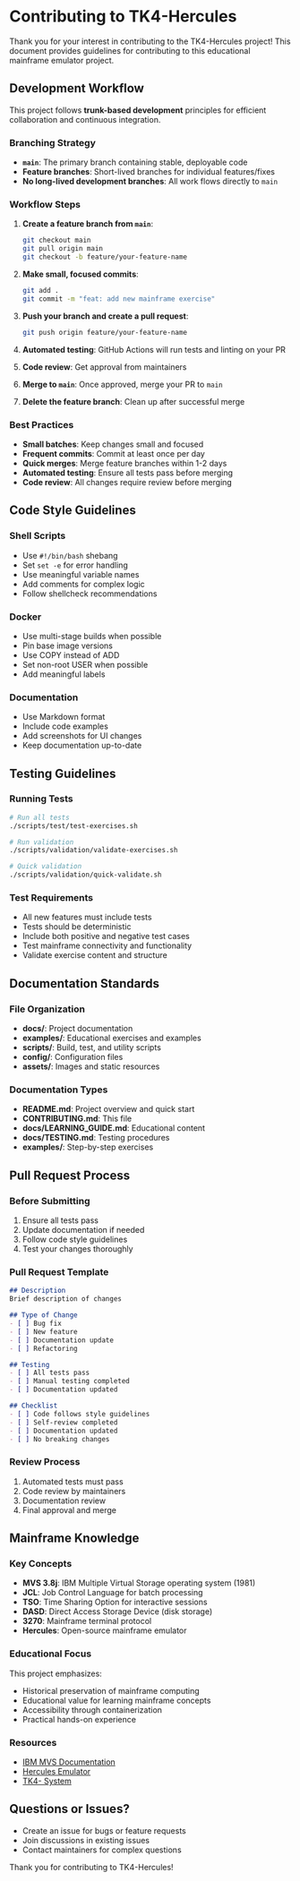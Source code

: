 # Contributing to TK4-Hercules

Thank you for your interest in contributing to the TK4-Hercules project! This document provides guidelines for contributing to this educational mainframe emulator project.

## Development Workflow

This project follows **trunk-based development** principles for efficient collaboration and continuous integration.

### Branching Strategy

- **`main`**: The primary branch containing stable, deployable code
- **Feature branches**: Short-lived branches for individual features/fixes
- **No long-lived development branches**: All work flows directly to `main`

### Workflow Steps

1. **Create a feature branch from `main`**:
   ```bash
   git checkout main
   git pull origin main
   git checkout -b feature/your-feature-name
   ```

2. **Make small, focused commits**:
   ```bash
   git add .
   git commit -m "feat: add new mainframe exercise"
   ```

3. **Push your branch and create a pull request**:
   ```bash
   git push origin feature/your-feature-name
   ```

4. **Automated testing**: GitHub Actions will run tests and linting on your PR

5. **Code review**: Get approval from maintainers

6. **Merge to `main`**: Once approved, merge your PR to `main`

7. **Delete the feature branch**: Clean up after successful merge

### Best Practices

- **Small batches**: Keep changes small and focused
- **Frequent commits**: Commit at least once per day
- **Quick merges**: Merge feature branches within 1-2 days
- **Automated testing**: Ensure all tests pass before merging
- **Code review**: All changes require review before merging

## Code Style Guidelines

### Shell Scripts

- Use `#!/bin/bash` shebang
- Set `set -e` for error handling
- Use meaningful variable names
- Add comments for complex logic
- Follow shellcheck recommendations

### Docker

- Use multi-stage builds when possible
- Pin base image versions
- Use COPY instead of ADD
- Set non-root USER when possible
- Add meaningful labels

### Documentation

- Use Markdown format
- Include code examples
- Add screenshots for UI changes
- Keep documentation up-to-date

## Testing Guidelines

### Running Tests

```bash
# Run all tests
./scripts/test/test-exercises.sh

# Run validation
./scripts/validation/validate-exercises.sh

# Quick validation
./scripts/validation/quick-validate.sh
```

### Test Requirements

- All new features must include tests
- Tests should be deterministic
- Include both positive and negative test cases
- Test mainframe connectivity and functionality
- Validate exercise content and structure

## Documentation Standards

### File Organization

- **docs/**: Project documentation
- **examples/**: Educational exercises and examples
- **scripts/**: Build, test, and utility scripts
- **config/**: Configuration files
- **assets/**: Images and static resources

### Documentation Types

- **README.md**: Project overview and quick start
- **CONTRIBUTING.md**: This file
- **docs/LEARNING_GUIDE.md**: Educational content
- **docs/TESTING.md**: Testing procedures
- **examples/**: Step-by-step exercises

## Pull Request Process

### Before Submitting

1. Ensure all tests pass
2. Update documentation if needed
3. Follow code style guidelines
4. Test your changes thoroughly

### Pull Request Template

```markdown
## Description
Brief description of changes

## Type of Change
- [ ] Bug fix
- [ ] New feature
- [ ] Documentation update
- [ ] Refactoring

## Testing
- [ ] All tests pass
- [ ] Manual testing completed
- [ ] Documentation updated

## Checklist
- [ ] Code follows style guidelines
- [ ] Self-review completed
- [ ] Documentation updated
- [ ] No breaking changes
```

### Review Process

1. Automated tests must pass
2. Code review by maintainers
3. Documentation review
4. Final approval and merge

## Mainframe Knowledge

### Key Concepts

- **MVS 3.8j**: IBM Multiple Virtual Storage operating system (1981)
- **JCL**: Job Control Language for batch processing
- **TSO**: Time Sharing Option for interactive sessions
- **DASD**: Direct Access Storage Device (disk storage)
- **3270**: Mainframe terminal protocol
- **Hercules**: Open-source mainframe emulator

### Educational Focus

This project emphasizes:
- Historical preservation of mainframe computing
- Educational value for learning mainframe concepts
- Accessibility through containerization
- Practical hands-on experience

### Resources

- [IBM MVS Documentation](https://www.ibm.com/support/knowledgecenter/)
- [Hercules Emulator](http://www.hercules-390.org/)
- [TK4- System](http://www.jaymoseley.com/hercules/tk4-/)

## Questions or Issues?

- Create an issue for bugs or feature requests
- Join discussions in existing issues
- Contact maintainers for complex questions

Thank you for contributing to TK4-Hercules! 